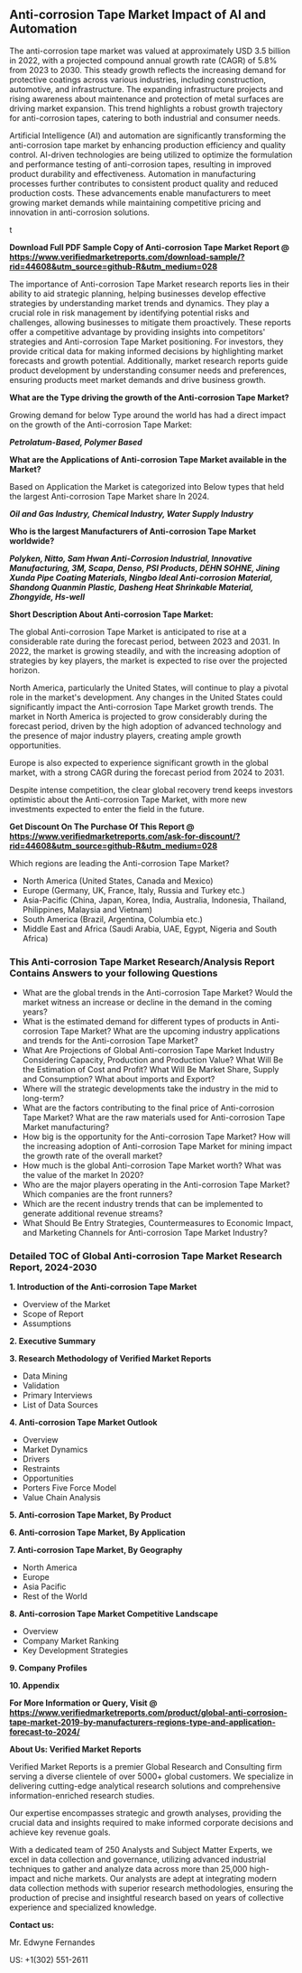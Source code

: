 <h2>Anti-corrosion Tape Market Impact of AI and Automation</h2><p>The anti-corrosion tape market was valued at approximately USD 3.5 billion in 2022, with a projected compound annual growth rate (CAGR) of 5.8% from 2023 to 2030. This steady growth reflects the increasing demand for protective coatings across various industries, including construction, automotive, and infrastructure. The expanding infrastructure projects and rising awareness about maintenance and protection of metal surfaces are driving market expansion. This trend highlights a robust growth trajectory for anti-corrosion tapes, catering to both industrial and consumer needs.</p><p>Artificial Intelligence (AI) and automation are significantly transforming the anti-corrosion tape market by enhancing production efficiency and quality control. AI-driven technologies are being utilized to optimize the formulation and performance testing of anti-corrosion tapes, resulting in improved product durability and effectiveness. Automation in manufacturing processes further contributes to consistent product quality and reduced production costs. These advancements enable manufacturers to meet growing market demands while maintaining competitive pricing and innovation in anti-corrosion solutions.</p>t</p><p id="" class=""><strong>Download Full PDF Sample Copy of Anti-corrosion Tape Market Report @ <a href="https://www.verifiedmarketreports.com/download-sample/?rid=44608&utm_source=github-R&utm_medium=028" target="_blank">https://www.verifiedmarketreports.com/download-sample/?rid=44608&utm_source=github-R&utm_medium=028</a></strong></p><p>The importance of&nbsp;Anti-corrosion Tape Market research reports lies in their ability to aid strategic planning, helping businesses develop effective strategies by understanding market trends and dynamics. They play a crucial role in risk management by identifying potential risks and challenges, allowing businesses to mitigate them proactively. These reports offer a competitive advantage by providing insights into competitors' strategies and Anti-corrosion Tape Market positioning. For investors, they provide critical data for making informed decisions by highlighting market forecasts and growth potential. Additionally, market research reports guide product development by understanding consumer needs and preferences, ensuring products meet market demands and drive business growth.</p><p><strong>What are the&nbsp;Type driving the growth of the Anti-corrosion Tape Market?</strong></p><p id="" class="">Growing demand for below Type around the world has had a direct impact on the growth of the Anti-corrosion Tape Market:</p><em><strong>Petrolatum-Based, Polymer Based</strong></em></p><strong>What are the&nbsp;Applications&nbsp;of Anti-corrosion Tape Market available in the Market?</strong></p><p id="" class="">Based on Application the Market is categorized into Below types that held the largest Anti-corrosion Tape Market share In 2024.</p><em><strong>Oil and Gas Industry, Chemical Industry, Water Supply Industry</strong></em></p><strong>Who is the largest Manufacturers of Anti-corrosion Tape Market worldwide?</strong></p><p><em><strong>Polyken, Nitto, Sam Hwan Anti-Corrosion Industrial, Innovative Manufacturing, 3M, Scapa, Denso, PSI Products, DEHN SOHNE, Jining Xunda Pipe Coating Materials, Ningbo Ideal Anti-corrosion Material, Shandong Quanmin Plastic, Dasheng Heat Shrinkable Material, Zhongyide, Hs-well</strong></em></p><p id="" class=""><strong>Short Description About Anti-corrosion Tape Market:</strong></p><p>The global Anti-corrosion Tape Market is anticipated to rise at a considerable rate during the forecast period, between 2023 and 2031. In 2022, the market is growing steadily, and with the increasing adoption of strategies by key players, the market is expected to rise over the projected horizon.</p><p>North America, particularly the United States, will continue to play a pivotal role in the market's development. Any changes in the United States could significantly impact the Anti-corrosion Tape Market growth trends. The market in North America is projected to grow considerably during the forecast period, driven by the high adoption of advanced technology and the presence of major industry players, creating ample growth opportunities.</p><p>Europe is also expected to experience significant growth in the global market, with a strong CAGR during the forecast period from 2024 to 2031.</p><p>Despite intense competition, the clear global recovery trend keeps investors optimistic about the Anti-corrosion Tape Market, with more new investments expected to enter the field in the future.</p><p id="" class=""><strong>Get Discount On The Purchase Of This Report @ <a href="https://www.verifiedmarketreports.com/ask-for-discount/?rid=44608&utm_source=github-R&utm_medium=028" target="_blank">https://www.verifiedmarketreports.com/ask-for-discount/?rid=44608&utm_source=github-R&utm_medium=028</a></strong></p>Which regions are leading the Anti-corrosion Tape Market?</p><ul><li>North America (United States, Canada and Mexico)</li><li>Europe (Germany, UK, France, Italy, Russia and Turkey etc.)</li><li>Asia-Pacific (China, Japan, Korea, India, Australia, Indonesia, Thailand, Philippines, Malaysia and Vietnam)</li><li>South America (Brazil, Argentina, Columbia etc.)</li><li>Middle East and Africa (Saudi Arabia, UAE, Egypt, Nigeria and South Africa)</li></ul><h3 id="" class="">This Anti-corrosion Tape Market Research/Analysis Report Contains Answers to your following Questions</h3><ul><li>What are the global trends in the Anti-corrosion Tape Market? Would the market witness an increase or decline in the demand in the coming years?</li><li>What is the estimated demand for different types of products in Anti-corrosion Tape Market? What are the upcoming industry applications and trends for the Anti-corrosion Tape Market?</li><li>What Are Projections of Global Anti-corrosion Tape Market Industry Considering Capacity, Production and Production Value? What Will Be the Estimation of Cost and Profit? What Will Be Market Share, Supply and Consumption? What about imports and Export?</li><li>Where will the strategic developments take the industry in the mid to long-term?</li><li>What are the factors contributing to the final price of Anti-corrosion Tape Market? What are the raw materials used for Anti-corrosion Tape Market manufacturing?</li><li>How big is the opportunity for the Anti-corrosion Tape Market? How will the increasing adoption of Anti-corrosion Tape Market for mining impact the growth rate of the overall market?</li><li>How much is the global Anti-corrosion Tape Market worth? What was the value of the market In 2020?</li><li>Who are the major players operating in the Anti-corrosion Tape Market? Which companies are the front runners?</li><li>Which are the recent industry trends that can be implemented to generate additional revenue streams?</li><li>What Should Be Entry Strategies, Countermeasures to Economic Impact, and Marketing Channels for Anti-corrosion Tape Market Industry?</li></ul><h3 id="" class="">Detailed TOC of Global Anti-corrosion Tape Market Research Report, 2024-2030</h3><p id="" class=""><strong>1. Introduction of the Anti-corrosion Tape Market</strong></p><ul><li>Overview of the Market</li><li>Scope of Report</li><li>Assumptions</li></ul><p id="" class=""><strong>2. Executive Summary</strong></p><p id="" class=""><strong>3. Research Methodology of Verified Market Reports</strong></p><ul><li>Data Mining</li><li>Validation</li><li>Primary Interviews</li><li>List of Data Sources</li></ul><p id="" class=""><strong>4. Anti-corrosion Tape Market Outlook</strong></p><ul><li>Overview</li><li>Market Dynamics</li><li>Drivers</li><li>Restraints</li><li>Opportunities</li><li>Porters Five Force Model</li><li>Value Chain Analysis</li></ul><p id="" class=""><strong>5. Anti-corrosion Tape Market, By Product</strong></p><p id="" class=""><strong>6. Anti-corrosion Tape Market, By Application</strong></p><p id="" class=""><strong>7. Anti-corrosion Tape Market, By Geography</strong></p><ul><li>North America</li><li>Europe</li><li>Asia Pacific</li><li>Rest of the World</li></ul><p id="" class=""><strong>8. Anti-corrosion Tape Market Competitive Landscape</strong></p><ul><li>Overview</li><li>Company Market Ranking</li><li>Key Development Strategies</li></ul><p id="" class=""><strong>9. Company Profiles</strong></p><p id="" class=""><strong>10. Appendix</strong></p><p id="" class=""><strong>For More Information or Query, Visit @ <a href="https://www.verifiedmarketreports.com/product/global-anti-corrosion-tape-market-2019-by-manufacturers-regions-type-and-application-forecast-to-2024/" target="_blank">https://www.verifiedmarketreports.com/product/global-anti-corrosion-tape-market-2019-by-manufacturers-regions-type-and-application-forecast-to-2024/</a></strong></p><p id="" class=""><strong>About Us: Verified Market Reports</strong></p><p id="" class="">Verified Market Reports is a premier Global Research and Consulting firm serving a diverse clientele of over 5000+ global customers. We specialize in delivering cutting-edge analytical research solutions and comprehensive information-enriched research studies.</p><p id="" class="">Our expertise encompasses strategic and growth analyses, providing the crucial data and insights required to make informed corporate decisions and achieve key revenue goals.</p><p id="" class="">With a dedicated team of 250 Analysts and Subject Matter Experts, we excel in data collection and governance, utilizing advanced industrial techniques to gather and analyze data across more than 25,000 high-impact and niche markets. Our analysts are adept at integrating modern data collection methods with superior research methodologies, ensuring the production of precise and insightful research based on years of collective experience and specialized knowledge.</p><p id="" class=""><strong>Contact us:</strong></p><p id="" class="">Mr. Edwyne Fernandes</p><p id="" class="">US: +1(302) 551-2611</p>